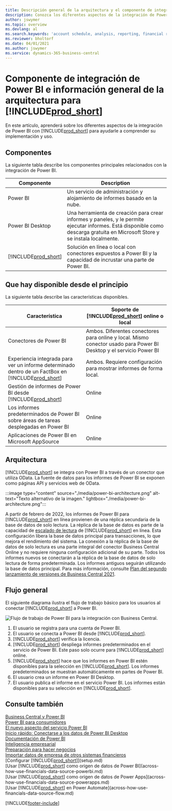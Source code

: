 ```yaml
---
title: Descripción general de la arquitectura y el componente de integración de Power BI para Business Central | Documentos de Microsoft
description: Conozca los diferentes aspectos de la integración de Power BI con Business Central.
author: jswymer
ms.topic: overview
ms.devlang: al
ms.search.keywords: 'account schedule, analysis, reporting, financial report, business intelligence, KPI'
ms.reviewer: bholtorf
ms.date: 04/01/2021
ms.author: jswymer
ms.service: dynamics-365-business-central
---
```

# <a name="power-bi-integration-component-and-architecture-overview-for-"></a>Componente de integración de Power BI e información general de la arquitectura para [!INCLUDE[prod_short](includes/prod_short.md)]

En este artículo, aprenderá sobre los diferentes aspectos de la integración de Power BI con [!INCLUDE[prod_short](includes/prod_short.md)] para ayudarle a comprender su implementación y uso.

## <a name="components"></a>Componentes

La siguiente tabla describe los componentes principales relacionados con la integración de Power BI.

|Componente|Description|
|---------|-----------|
|Power BI|Un servicio de administración y alojamiento de informes basado en la nube.|
|Power BI Desktop|Una herramienta de creación para crear informes y paneles, y le permite ejecutar informes. Está disponible como descarga gratuita en Microsoft Store y se instala localmente.|
|[!INCLUDE[prod_short](includes/prod_short.md)]|Solución en línea o local con conectores expuestos a Power BI y la capacidad de incrustar una parte de Power BI.|

## <a name="whats-available-from-the-start"></a>Que hay disponible desde el principio

La siguiente tabla describe las características disponibles.

|Característica|Soporte de [!INCLUDE[prod_short](includes/prod_short.md)] online o local|
|-------|---------------------|
|Conectores de Power BI|Ambos. Diferentes conectores para online y local. Mismo conector usado para Power BI Desktop y el servicio Power BI |
|Experiencia integrada para ver un informe determinado dentro de un FactBox en [!INCLUDE[prod_short](includes/prod_short.md)]|Ambos. Requiere configuración para mostrar informes de forma local.|
|Gestión de informes de Power BI desde [!INCLUDE[prod_short](includes/prod_short.md)]|Online|
|Los informes predeterminados de Power BI sobre áreas de tareas desplegadas en Power BI|Online|
|Aplicaciones de Power BI en Microsoft AppSource|Online|

## <a name="architecture"></a>Arquitectura

[!INCLUDE[prod_short](includes/prod_short.md)] se integra con Power BI a través de un conector que utiliza OData. La fuente de datos para los informes de Power BI se exponen como páginas API y servicios web de OData.

:::image type="content" source="./media/power-bi-architecture.png" alt-text="Texto alternativo de la imagen." lightbox="./media/power-bi-architecture.png":::

A partir de febrero de 2022, los informes de Power BI para [!INCLUDE[prod_short](includes/prod_short.md)] en línea provienen de una réplica secundaria de la base de datos de solo lectura. La réplica de la base de datos es parte de la capacidad de [escalado de lectura](/dynamics365/business-central/dev-itpro/administration/database-read-scale-out-overview) de [!INCLUDE[prod_short](includes/prod_short.md)] en línea. Esta configuración libera la base de datos principal para transacciones, lo que mejora el rendimiento del sistema. La conexión a la réplica de la base de datos de solo lectura es una parte integral del conector Business Central Online y no requiere ninguna configuración adicional de su parte. Todos los informes nuevos se conectarán a la réplica de la base de datos de solo lectura de forma predeterminada. Los informes antiguos seguirán utilizando la base de datos principal. Para más información, consulte [Plan del segundo lanzamiento de versiones de Business Central 2021](/dynamics365-release-plan/2021wave2/smb/dynamics365-business-central/use-secondary-read-only-database-power-bi-reporting).

## <a name="general-flow"></a>Flujo general

El siguiente diagrama ilustra el flujo de trabajo básico para los usuarios al conectar [!INCLUDE[prod_short](includes/prod_short.md)] a Power BI.

![Flujo de trabajo de Power BI para la integración con Business Central.](./media/power-bi-flow.png)

1. El usuario se registra para una cuenta de Power BI.
2. El usuario se conecta a Power BI desde [!INCLUDE[prod_short](includes/prod_short.md)].
3. [!INCLUDE[prod_short](includes/prod_short.md)] verifica la licencia.
4. [!INCLUDE[prod_short](includes/prod_short.md)] despliega informes predeterminados en el servicio de Power BI. Este paso solo ocurre para [!INCLUDE[prod_short](includes/prod_short.md)] online.
5. [!INCLUDE[prod_short](includes/prod_short.md)] hace que los informes en Power BI estén disponibles para la selección en [!INCLUDE[prod_short](includes/prod_short.md)]. Los informes predeterminados se muestran automáticamente en partes de Power BI.
6. El usuario crea un informe en Power BI Desktop.
7. El usuario publica el informe en el servicio Power BI. Los informes están disponibles para su selección en [!INCLUDE[prod_short](includes/prod_short.md)].

## <a name="see-also"></a>Consulte también

[Business Central y Power BI](admin-powerbi.md)  
[Power BI para consumidores](/power-bi/consumer/end-user-consumer)  
[El nuevo aspecto del servicio Power BI](/power-bi/service-new-look)  
[Inicio rápido: Conectarse a los datos de Power BI Desktop](/power-bi/desktop-quickstart-connect-to-data)  
[Documentación de Power BI](/power-bi/)  
[Inteligencia empresarial](bi.md)  
[Preparación para hacer negocios](ui-get-ready-business.md)  
[Importar datos de empresa de otros sistemas financieros](across-import-data-configuration-packages.md)  
[Configurar [!INCLUDE[prod_short](includes/prod_short.md)]](setup.md)  
[Usar [!INCLUDE[prod_short](includes/prod_short.md)] como origen de datos de Power BI](across-how-use-financials-data-source-powerbi.md)  
[Usar [!INCLUDE[prod_short](includes/prod_short.md)] como origen de datos de Power Apps](across-how-use-financials-data-source-powerapps.md)  
[Usar [!INCLUDE[prod_short](includes/prod_short.md)] en Power Automate](across-how-use-financials-data-source-flow.md)  


[!INCLUDE[footer-include](includes/footer-banner.md)]
